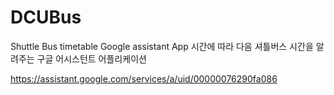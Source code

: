 # DCUBus
 Shuttle Bus timetable Google assistant App
 시간에 따라 다음 셔틀버스 시간을 알려주는 구글 어시스턴트 어플리케이션
 
 https://assistant.google.com/services/a/uid/00000076290fa086
